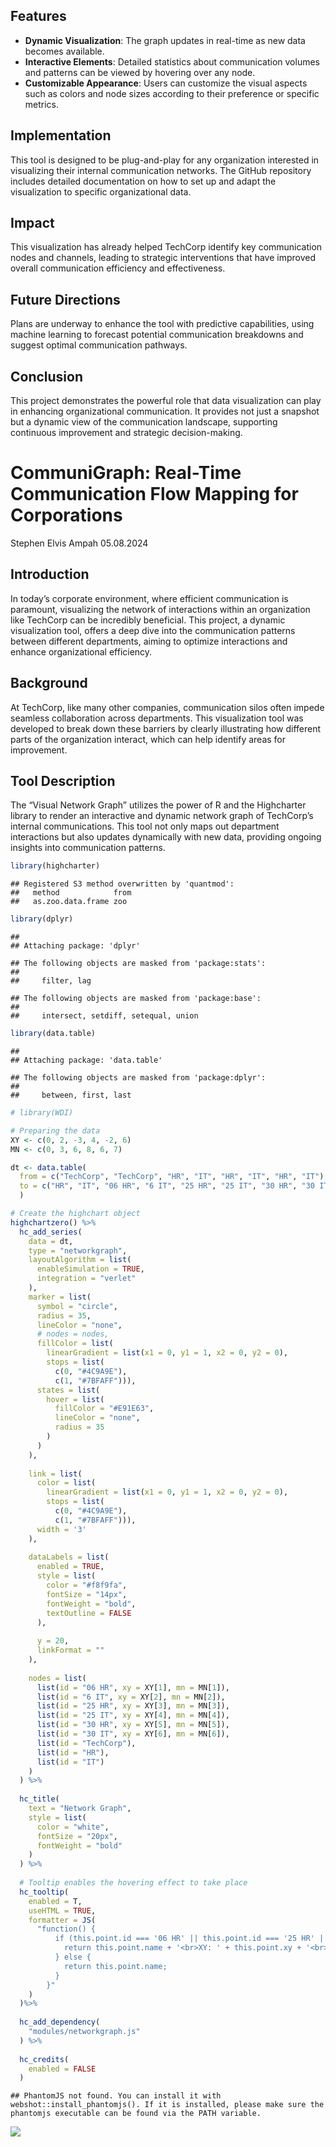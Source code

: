 ## Features

- **Dynamic Visualization**: The graph updates in real-time as new data becomes available.
- **Interactive Elements**: Detailed statistics about communication volumes and patterns can be viewed by hovering over any node.
- **Customizable Appearance**: Users can customize the visual aspects such as colors and node sizes according to their preference or specific metrics.

## Implementation

This tool is designed to be plug-and-play for any organization interested in visualizing their internal communication networks. The GitHub repository includes detailed documentation on how to set up and adapt the visualization to specific organizational data.

## Impact

This visualization has already helped TechCorp identify key communication nodes and channels, leading to strategic interventions that have improved overall communication efficiency and effectiveness.

## Future Directions

Plans are underway to enhance the tool with predictive capabilities, using machine learning to forecast potential communication breakdowns and suggest optimal communication pathways.

## Conclusion

This project demonstrates the powerful role that data visualization can play in enhancing organizational communication. It provides not just a snapshot but a dynamic view of the communication landscape, supporting continuous improvement and strategic decision-making.

CommuniGraph: Real-Time Communication Flow Mapping for Corporations
================
Stephen Elvis Ampah
05.08.2024

## Introduction

In today’s corporate environment, where efficient communication is
paramount, visualizing the network of interactions within an
organization like TechCorp can be incredibly beneficial. This project, a
dynamic visualization tool, offers a deep dive into the communication
patterns between different departments, aiming to optimize interactions
and enhance organizational efficiency.

## Background

At TechCorp, like many other companies, communication silos often impede
seamless collaboration across departments. This visualization tool was
developed to break down these barriers by clearly illustrating how
different parts of the organization interact, which can help identify
areas for improvement.

## Tool Description

The “Visual Network Graph” utilizes the power of R and the Highcharter
library to render an interactive and dynamic network graph of TechCorp’s
internal communications. This tool not only maps out department
interactions but also updates dynamically with new data, providing
ongoing insights into communication patterns.

``` r
library(highcharter)
```

    ## Registered S3 method overwritten by 'quantmod':
    ##   method            from
    ##   as.zoo.data.frame zoo

``` r
library(dplyr)
```

    ## 
    ## Attaching package: 'dplyr'

    ## The following objects are masked from 'package:stats':
    ## 
    ##     filter, lag

    ## The following objects are masked from 'package:base':
    ## 
    ##     intersect, setdiff, setequal, union

``` r
library(data.table)
```

    ## 
    ## Attaching package: 'data.table'

    ## The following objects are masked from 'package:dplyr':
    ## 
    ##     between, first, last

``` r
# library(WDI)
```

``` r
# Preparing the data
XY <- c(0, 2, -3, 4, -2, 6)
MN <- c(0, 3, 6, 8, 6, 7)

dt <- data.table(
  from = c("TechCorp", "TechCorp", "HR", "IT", "HR", "IT", "HR", "IT"),
  to = c("HR", "IT", "06 HR", "6 IT", "25 HR", "25 IT", "30 HR", "30 IT")
  )

# Create the highchart object
highchartzero() %>%
  hc_add_series(
    data = dt,
    type = "networkgraph",
    layoutAlgorithm = list(
      enableSimulation = TRUE,
      integration = "verlet"
    ),
    marker = list(
      symbol = "circle",
      radius = 35,
      lineColor = "none",
      # nodes = nodes,
      fillColor = list(
        linearGradient = list(x1 = 0, y1 = 1, x2 = 0, y2 = 0),
        stops = list(
          c(0, "#4C9A9E"),
          c(1, "#7BFAFF"))),
      states = list(
        hover = list(
          fillColor = "#E91E63",
          lineColor = "none",
          radius = 35
        )
      )
    ),
    
    link = list(
      color = list(
        linearGradient = list(x1 = 0, y1 = 1, x2 = 0, y2 = 0),
        stops = list(
          c(0, "#4C9A9E"),
          c(1, "#7BFAFF"))),
      width = '3'
    ),
    
    dataLabels = list(
      enabled = TRUE,
      style = list(
        color = "#f8f9fa",
        fontSize = "14px",
        fontWeight = "bold",
        textOutline = FALSE
      ),
      
      y = 20,
      linkFormat = ""
    ),
    
    nodes = list(
      list(id = "06 HR", xy = XY[1], mn = MN[1]),
      list(id = "6 IT", xy = XY[2], mn = MN[2]),
      list(id = "25 HR", xy = XY[3], mn = MN[3]),
      list(id = "25 IT", xy = XY[4], mn = MN[4]),
      list(id = "30 HR", xy = XY[5], mn = MN[5]),
      list(id = "30 IT", xy = XY[6], mn = MN[6]),
      list(id = "TechCorp"),
      list(id = "HR"),
      list(id = "IT")
    )
  ) %>%
  
  hc_title(
    text = "Network Graph",
    style = list(
      color = "white",
      fontSize = "20px",
      fontWeight = "bold"
    )
  ) %>%
  
  # Tooltip enables the hovering effect to take place
  hc_tooltip(
    enabled = T,
    useHTML = TRUE,
    formatter = JS(
      "function() {
          if (this.point.id === '06 HR' || this.point.id === '25 HR' || this.point.id === '30 HR' || this.point.id === '6 IT' || this.point.id === '25 IT' || this.point.id === '30 IT') {
            return this.point.name + '<br>XY: ' + this.point.xy + '<br>MN: ' + this.point.mn;
          } else {
            return this.point.name;
          }
        }"
    )
  )%>%
  
  hc_add_dependency(
    "modules/networkgraph.js"
  ) %>%
  
  hc_credits(
    enabled = FALSE
  ) 
```

    ## PhantomJS not found. You can install it with webshot::install_phantomjs(). If it is installed, please make sure the phantomjs executable can be found via the PATH variable.

![](CommuniGraph_files/figure-gfm/unnamed-chunk-2-1.png)<!-- -->
